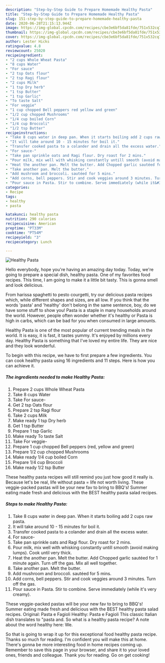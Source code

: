 ```yaml
---
description: "Step-by-Step Guide to Prepare Homemade Healthy Pasta"
title: "Step-by-Step Guide to Prepare Homemade Healthy Pasta"
slug: 151-step-by-step-guide-to-prepare-homemade-healthy-pasta
date: 2020-06-28T21:15:13.944Z
image: https://img-global.cpcdn.com/recipes/cbe3e6bf5da81fde/751x532cq70/healthy-pasta-recipe-main-photo.jpg
thumbnail: https://img-global.cpcdn.com/recipes/cbe3e6bf5da81fde/751x532cq70/healthy-pasta-recipe-main-photo.jpg
cover: https://img-global.cpcdn.com/recipes/cbe3e6bf5da81fde/751x532cq70/healthy-pasta-recipe-main-photo.jpg
author: Lester Hicks
ratingvalue: 4.8
reviewcount: 25020
recipeingredient:
- "2 cups Whole Wheat Pasta"
- "8 cups Water"
- "For sauce"
- "2 tsp Oats flour"
- "2 tsp Ragi flour"
- "2 cups Milk"
- "1 tsp Dry herb"
- "1 tsp Butter"
- "1 tsp Garlic"
- "To taste Salt"
- "For veggie"
- "1 cup chopped Bell peppers red yellow and green"
- "1/2 cup chopped Mushrooms"
- "1/4 cup boiled Corn"
- "1/4 cup Broccoli"
- "1/2 tsp Butter"
recipeinstructions:
- "Take 8 cups water in deep pan. When it starts boiling add 2 cups raw pasta."
- "It will take around 10 - 15 minutes for boil it."
- "Transfer cooked pasta to a colander and drain all the excess water."
- "For sauce-"
- "Take pan sprinkle oats and Ragi flour. Dry roast for 2 mins."
- "Pour milk, mix well with whisking constantly untill smooth (avoid making lumps). Cook until very thick."
- "Heat the another pan. Melt the butter. Add Chopped garlic sautéed for 1 minute again. Turn off the gas. Mix all well together."
- "Take another pan. Melt the butter."
- "Add mushroom and broccoli. sautéed for 5 mins."
- "Add corns, bell peppers. Stir and cook veggies around 3 minutes. Turn off the gas."
- "Pour sauce in Pasta. Stir to combine. Serve immediately (while it&#39;s very creamy)."
categories:
- Recipe
tags:
- healthy
- pasta

katakunci: healthy pasta 
nutrition: 290 calories
recipecuisine: American
preptime: "PT33M"
cooktime: "PT54M"
recipeyield: "3"
recipecategory: Lunch

---
```



![Healthy Pasta](https://img-global.cpcdn.com/recipes/cbe3e6bf5da81fde/751x532cq70/healthy-pasta-recipe-main-photo.jpg)

Hello everybody, hope you're having an amazing day today. Today, we're going to prepare a special dish, healthy pasta. One of my favorites food recipes. This time, I am going to make it a little bit tasty. This is gonna smell and look delicious.

From harissa spaghetti to pesto courgetti, try our delicious pasta recipes which, while different shapes and sizes, are all low. If you think that the words &#39;pasta&#39; and &#39;healthy&#39; don&#39;t belong in the same sentence, boy, do we have some stuff to show you! Pasta is a staple in many households around the world. However, people often wonder whether it&#39;s healthy or Pasta is high in carbs, which can be bad for you when consumed in large amounts.

Healthy Pasta is one of the most popular of current trending meals in the world. It is easy, it is fast, it tastes yummy. It's enjoyed by millions every day. Healthy Pasta is something that I've loved my entire life. They are nice and they look wonderful.


To begin with this recipe, we have to first prepare a few ingredients. You can cook healthy pasta using 16 ingredients and 11 steps. Here is how you can achieve it.

<!--inarticleads1-->

##### The ingredients needed to make Healthy Pasta:

1. Prepare 2 cups Whole Wheat Pasta
1. Take 8 cups Water
1. Take For sauce-
1. Get 2 tsp Oats flour
1. Prepare 2 tsp Ragi flour
1. Take 2 cups Milk
1. Make ready 1 tsp Dry herb
1. Get 1 tsp Butter
1. Prepare 1 tsp Garlic
1. Make ready To taste Salt
1. Take For veggie-
1. Prepare 1 cup chopped Bell peppers (red, yellow and green)
1. Prepare 1/2 cup chopped Mushrooms
1. Make ready 1/4 cup boiled Corn
1. Prepare 1/4 cup Broccoli
1. Make ready 1/2 tsp Butter


These healthy pasta recipes will still remind you just how good it really is. Because let&#39;s be real, life without pasta = life not worth living. These veggie-packed pastas will be your new fav to bring to BBQ&#39;s! Summer eating made fresh and delicious with the BEST healthy pasta salad recipes. 

<!--inarticleads2-->

##### Steps to make Healthy Pasta:

1. Take 8 cups water in deep pan. When it starts boiling add 2 cups raw pasta.
1. It will take around 10 - 15 minutes for boil it.
1. Transfer cooked pasta to a colander and drain all the excess water.
1. For sauce-
1. Take pan sprinkle oats and Ragi flour. Dry roast for 2 mins.
1. Pour milk, mix well with whisking constantly untill smooth (avoid making lumps). Cook until very thick.
1. Heat the another pan. Melt the butter. Add Chopped garlic sautéed for 1 minute again. Turn off the gas. Mix all well together.
1. Take another pan. Melt the butter.
1. Add mushroom and broccoli. sautéed for 5 mins.
1. Add corns, bell peppers. Stir and cook veggies around 3 minutes. Turn off the gas.
1. Pour sauce in Pasta. Stir to combine. Serve immediately (while it&#39;s very creamy).


These veggie-packed pastas will be your new fav to bring to BBQ&#39;s! Summer eating made fresh and delicious with the BEST healthy pasta salad recipes. Original: Pasta e Fagioli Healthy: Pasta e Fagioli This classic Italian dish translates to &#34;pasta and. So what is a healthy pasta recipe? A note about the word healthy here: We. 

So that is going to wrap it up for this exceptional food healthy pasta recipe. Thanks so much for reading. I'm confident you will make this at home. There's gonna be more interesting food in home recipes coming up. Remember to save this page in your browser, and share it to your loved ones, friends and colleague. Thank you for reading. Go on get cooking!

